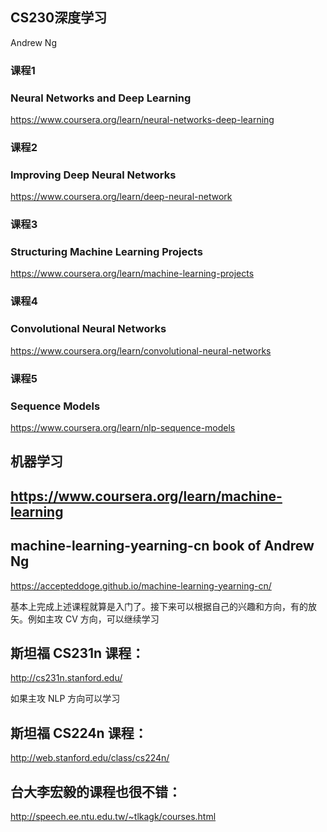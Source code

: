 ## CS230深度学习    
Andrew Ng

### 课程1
### Neural Networks and Deep Learning 
https://www.coursera.org/learn/neural-networks-deep-learning
### 课程2
### Improving Deep Neural Networks
https://www.coursera.org/learn/deep-neural-network
### 课程3
### Structuring Machine Learning Projects
https://www.coursera.org/learn/machine-learning-projects
### 课程4
### Convolutional Neural Networks
https://www.coursera.org/learn/convolutional-neural-networks
### 课程5
### Sequence Models
https://www.coursera.org/learn/nlp-sequence-models

## 机器学习  
https://www.coursera.org/learn/machine-learning
----
## machine-learning-yearning-cn book of Andrew Ng
https://accepteddoge.github.io/machine-learning-yearning-cn/

基本上完成上述课程就算是入门了。接下来可以根据自己的兴趣和方向，有的放矢。例如主攻 CV 方向，可以继续学习

## 斯坦福 CS231n 课程：

http://cs231n.stanford.edu/

如果主攻 NLP 方向可以学习

## 斯坦福 CS224n 课程：

http://web.stanford.edu/class/cs224n/

## 台大李宏毅的课程也很不错：

http://speech.ee.ntu.edu.tw/~tlkagk/courses.html
